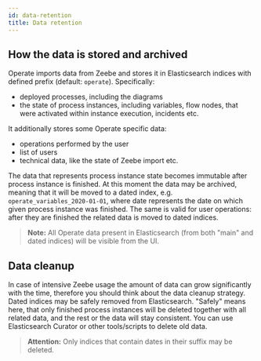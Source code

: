 ```yaml
---
id: data-retention
title: Data retention
---
```

## How the data is stored and archived

Operate imports data from Zeebe and stores it in Elasticsearch indices with defined prefix (default: `operate`). Specifically:
 * deployed processes, including the diagrams
 * the state of process instances, including variables, flow nodes, that were activated within instance execution, incidents etc.
 
It additionally stores some Operate specific data:
 * operations performed by the user
 * list of users
 * technical data, like the state of Zeebe import etc.
 
The data that represents process instance state becomes immutable after process instance is finished. At this moment the data may be archived, meaning that 
it will be moved to a dated index, e.g. `operate_variables_2020-01-01`, where date represents the date on which given process instance was finished.
The same is valid for user operations: after they are finished the related data is moved to dated indices.

> **Note:** All Operate data present in Elasticsearch (from both "main" and dated indices) will be visible from the UI. 

## Data cleanup

In case of intensive Zeebe usage the amount of data can grow significantly with the time, therefore you should think about the data cleanup strategy. Dated indices
may be safely removed from Elasticsearch. "Safely" means here, that only finished process instances will be deleted together with all related data, and the rest or the data 
will stay consistent. You can use Elasticsearch Curator or other tools/scripts to delete old data.

> **Attention:** Only indices that contain dates in their suffix may be deleted.
